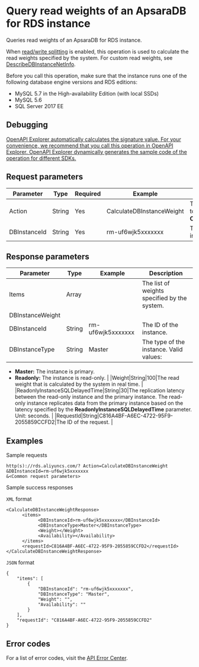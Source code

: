 # Query read weights of an ApsaraDB for RDS instance

Queries read weights of an ApsaraDB for RDS instance.

When [read/write splitting](~~51073~~) is enabled, this operation is used to calculate the read weights specified by the system. For custom read weights, see [DescribeDBInstanceNetInfo](~~26237~~).

Before you call this operation, make sure that the instance runs one of the following database engine versions and RDS editions:

-   MySQL 5.7 in the High-availability Edition \(with local SSDs\)
-   MySQL 5.6
-   SQL Server 2017 EE

## Debugging

[OpenAPI Explorer automatically calculates the signature value. For your convenience, we recommend that you call this operation in OpenAPI Explorer. OpenAPI Explorer dynamically generates the sample code of the operation for different SDKs.](https://api.aliyun.com/#product=Rds&api=CalculateDBInstanceWeight&type=RPC&version=2014-08-15)

## Request parameters

|Parameter|Type|Required|Example|Description|
|---------|----|--------|-------|-----------|
|Action|String|Yes|CalculateDBInstanceWeight|The operation that you want to perform. Set the value to **CalculateDBInstanceWeight**. |
|DBInstanceId|String|Yes|rm-uf6wjk5xxxxxxx|The ID of the primary instance. |

## Response parameters

|Parameter|Type|Example|Description|
|---------|----|-------|-----------|
|Items|Array| |The list of weights specified by the system. |
|DBInstanceWeight| | | |
|DBInstanceId|String|rm-uf6wjk5xxxxxxx|The ID of the instance. |
|DBInstanceType|String|Master|The type of the instance. Valid values:

-   **Master:** The instance is primary.
-   **Readonly:** The instance is read-only. |
|Weight|String|100|The read weight that is calculated by the system in real time. |
|ReadonlyInstanceSQLDelayedTime|String|30|The replication latency between the read-only instance and the primary instance. The read-only instance replicates data from the primary instance based on the latency specified by the **ReadonlyInstanceSQLDelayedTime** parameter. Unit: seconds. |
|RequestId|String|C816A4BF-A6EC-4722-95F9-2055859CCFD2|The ID of the request. |

## Examples

Sample requests

```
http(s)://rds.aliyuncs.com/? Action=CalculateDBInstanceWeight
&DBInstanceId=rm-uf6wjk5xxxxxxx
&<Common request parameters>
```

Sample success responses

`XML` format

```
<CalculateDBInstanceWeightResponse>
      <items>
            <DBInstanceId>rm-uf6wjk5xxxxxxx</DBInstanceId>
            <DBInstanceType>Master</DBInstanceType>
            <Weight></Weight>
            <Availability></Availability>
      </items>
      <requestId>C816A4BF-A6EC-4722-95F9-2055859CCFD2</requestId>
</CalculateDBInstanceWeightResponse>
```

`JSON` format

```
{
    "items": [
        {
            "DBInstanceId": "rm-uf6wjk5xxxxxxx",
            "DBInstanceType": "Master",
            "Weight": "",
            "Availability": ""
        }
    ],
    "requestId": "C816A4BF-A6EC-4722-95F9-2055859CCFD2"
}
```

## Error codes

For a list of error codes, visit the [API Error Center](https://error-center.alibabacloud.com/status/product/Rds).

